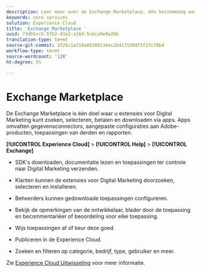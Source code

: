 ```yaml
---
description: Leer meer over de Exchange Marketplace, één bestemming waar u Digital Marketing-extensies kunt zoeken, zoeken, selecteren, betalen en downloaden via apps.
keywords: core services
solution: Experience Cloud
title: 'Exchange Marketplace '
uuid: 73db5cc5-5fb2-43a2-a164-5cbca9e9a206
translation-type: tm+mt
source-git-commit: 3f26c1af19a0838913eec2b4135304f5f3fcf0b4
workflow-type: tm+mt
source-wordcount: '128'
ht-degree: 5%

---
```



# Exchange Marketplace

De Exchange Marketplace is één doel waar u extensies voor Digital Marketing kunt zoeken, selecteren, betalen en downloaden via apps. Apps omvatten gegevensconnectors, aangepaste configuraties aan Adobe-producten, toepassingen van derden en rapporten.

**[!UICONTROL Experience Cloud]** > **[!UICONTROL Help]** > **[!UICONTROL Exchange]**

* SDK&#39;s downloaden, documentatie lezen en toepassingen ter controle naar Digital Marketing verzenden.

* Klanten kunnen de extensies voor Digital Marketing doorzoeken, selecteren en installeren.

* Beheerders kunnen gedownloade toepassingen configureren.

* Bekijk de opmerkingen van de ontwikkelaar, blader door de toepassing en becommentariëer of beoordeling voor elke toepassing.

* Wijs toepassingen af of keur deze goed.

* Publiceren in de Experience Cloud.

* Zoeken en filteren op categorie, bedrijf, type, gebruiker en meer.

Zie [Experience Cloud Uitwisseling](https://exchange.adobe.com/experiencecloud.html) voor meer informatie.
